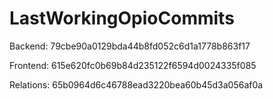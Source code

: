 # LastWorkingOpioCommits

Backend: 79cbe90a0129bda44b8fd052c6d1a1778b863f17	


Frontend: 615e620fc0b69b84d235122f6594d0024335f085


Relations: 65b0964d6c46788ead3220bea60b45d3a056af0a 

